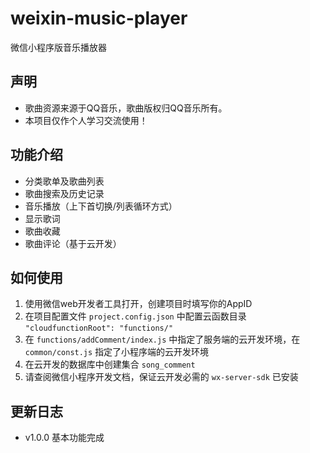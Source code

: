 # weixin-music-player
微信小程序版音乐播放器

## 声明
- 歌曲资源来源于QQ音乐，歌曲版权归QQ音乐所有。
- 本项目仅作个人学习交流使用！

## 功能介绍
- 分类歌单及歌曲列表
- 歌曲搜索及历史记录
- 音乐播放（上下首切换/列表循环方式）
- 显示歌词
- 歌曲收藏
- 歌曲评论（基于云开发）

## 如何使用
1. 使用微信web开发者工具打开，创建项目时填写你的AppID
2. 在项目配置文件 `project.config.json` 中配置云函数目录 `"cloudfunctionRoot": "functions/"` 
3. 在 `functions/addComment/index.js` 中指定了服务端的云开发环境，在 `common/const.js` 指定了小程序端的云开发环境
4. 在云开发的数据库中创建集合 `song_comment`
5. 请查阅微信小程序开发文档，保证云开发必需的 `wx-server-sdk` 已安装

## 更新日志
- v1.0.0
  基本功能完成
  
